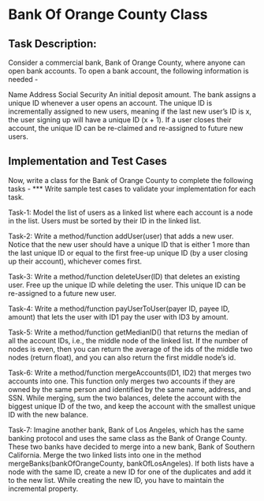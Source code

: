 # Bank Of Orange County Class

## Task Description:

Consider a commercial bank, Bank of Orange County, where anyone can open bank accounts. To open a bank account, the following information is needed - 

Name 
Address
Social Security
An initial deposit amount. 
The bank assigns a unique ID whenever a user opens an account. The unique ID is incrementally assigned to new users, meaning if the last new user’s ID is x, the user signing up will have a unique ID (x + 1). If a user closes their account, the unique ID can be re-claimed and re-assigned to future new users. 

## Implementation and Test Cases
Now, write a class for the Bank of Orange County to complete the following tasks - 
*** Write sample test cases to validate your implementation for each task.

Task-1: Model the list of users as a linked list where each account is a node in the list. Users must be sorted by their ID in the linked list. 

Task-2: Write a method/function addUser(user) that adds a new user. Notice that the new user should have a unique ID that is either 1 more than the last unique ID or equal to the first free-up unique ID (by a user closing up their account), whichever comes first.

Task-3: Write a method/function deleteUser(ID) that deletes an existing user. Free up the unique ID while deleting the user. This unique ID can be re-assigned to a future new user.

Task-4: Write a method/function payUserToUser(payer ID, payee ID, amount) that lets the user with ID1 pay the user with ID3 by amount.

Task-5: Write a method/function getMedianID() that returns the median of all the account IDs, i.e., the middle node of the linked list. If the number of nodes is even, then you can return the average of the ids of the middle two nodes (return float), and you can also return the first middle node’s id.

Task-6: Write a method/function mergeAccounts(ID1, ID2) that merges two accounts into one. This function only merges two accounts if they are owned by the same person and identified by the same name, address, and SSN. While merging, sum the two balances, delete the account with the biggest unique ID of the two, and keep the account with the smallest unique ID with the new balance.

Task-7: Imagine another bank, Bank of Los Angeles, which has the same banking protocol and uses the same class as the Bank of Orange County. These two banks have decided to merge into a new bank, Bank of Southern California. Merge the two linked lists into one in the method mergeBanks(bankOfOrangeCounty, bankOfLosAngeles). If both lists have a node with the same ID, create a new ID for one of the duplicates and add it to the new list. While creating the new ID, you have to maintain the incremental property.
